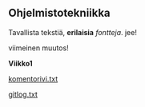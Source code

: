 ## Ohjelmistotekniikka 
Tavallista tekstiä, **erilaisia** *fontteja*.
jee!

viimeinen muutos!

**Viikko1**

[komentorivi.txt](https://github.com/ElisaMero/ot_harjoitustyo/blob/master/laskarit/viikko1/komentorivi.txt)

[gitlog.txt](https://github.com/ElisaMero/ot_harjoitustyo/blob/master/laskarit/viikko1/gitlog.txt)
